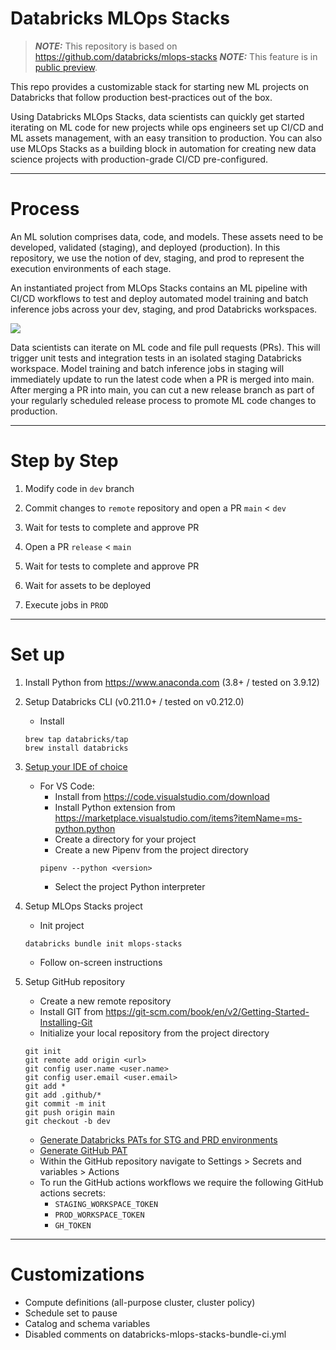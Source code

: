 # Databricks MLOps Stacks

> **_NOTE:_**  This repository is based on https://github.com/databricks/mlops-stacks
> **_NOTE:_**  This feature is in [public preview](https://docs.databricks.com/release-notes/release-types.html).

This repo provides a customizable stack for starting new ML projects
on Databricks that follow production best-practices out of the box.

Using Databricks MLOps Stacks, data scientists can quickly get started iterating on ML code for new projects while ops engineers set up CI/CD and ML assets
management, with an easy transition to production. You can also use MLOps Stacks as a building block in automation for creating new data science projects with production-grade CI/CD pre-configured.

---

# Process

An ML solution comprises data, code, and models. These assets need to be developed, validated (staging), and deployed (production). In this repository, we use the notion of dev, staging, and prod to represent the execution
environments of each stage. 

An instantiated project from MLOps Stacks contains an ML pipeline with CI/CD workflows to test and deploy automated model training and batch inference jobs across your dev, staging, and prod Databricks workspaces. 

<img src="https://github.com/databricks/mlops-stacks/blob/main/doc-images/mlops-stack-summary.png?raw=true">

Data scientists can iterate on ML code and file pull requests (PRs). This will trigger unit tests and integration tests in an isolated staging Databricks workspace. Model training and batch inference jobs in staging will immediately update to run the latest code when a PR is merged into main. After merging a PR into main, you can cut a new release branch as part of your regularly scheduled release process to promote ML code changes to production.

---

# Step by Step

1. Modify code in `dev` branch

1. Commit changes to `remote` repository and open a PR `main` < `dev`

1. Wait for tests to complete and approve PR

1. Open a PR `release` < `main`

1. Wait for tests to complete and approve PR

1. Wait for assets to be deployed

1. Execute jobs in `PROD`

---

# Set up

1. Install Python from https://www.anaconda.com (3.8+ / tested on 3.9.12)

1. Setup Databricks CLI (v0.211.0+ / tested on v0.212.0)
    - Install
    ```
    brew tap databricks/tap
    brew install databricks
    ```

1. [Setup your IDE of choice](https://docs.databricks.com/dev-tools/dbx.html#visual-studio-code)
    - For VS Code:
        - Install from https://code.visualstudio.com/download
        - Install Python extension from https://marketplace.visualstudio.com/items?itemName=ms-python.python
        - Create a directory for your project
        - Create a new Pipenv from the project directory
        ```
        pipenv --python <version>
        ```
        - Select the project Python interpreter

1. Setup MLOps Stacks project
    - Init project
    ```
    databricks bundle init mlops-stacks
    ```
    - Follow on-screen instructions

1. Setup GitHub repository
    - Create a new remote repository
    - Install GIT from https://git-scm.com/book/en/v2/Getting-Started-Installing-Git
    - Initialize your local repository from the project directory
    ```
    git init
    git remote add origin <url>
    git config user.name <user.name>
    git config user.email <user.email>
    git add *
    git add .github/*
    git commit -m init
    git push origin main
    git checkout -b dev
    ```
    - [Generate Databricks PATs for STG and PRD environments](https://docs.github.com/en/authentication/keeping-your-account-and-data-secure/creating-a-personal-access-token)
    - [Generate GitHub PAT](https://docs.github.com/en/authentication/keeping-your-account-and-data-secure/creating-a-personal-access-token)
    - Within the GitHub repository navigate to Settings > Secrets and variables > Actions
    - To run the GitHub actions workflows we require the following GitHub actions secrets:
        - `STAGING_WORKSPACE_TOKEN`
        - `PROD_WORKSPACE_TOKEN`
        - `GH_TOKEN`

---

# Customizations

- Compute definitions (all-purpose cluster, cluster policy)
- Schedule set to pause
- Catalog and schema variables
- Disabled comments on databricks-mlops-stacks-bundle-ci.yml